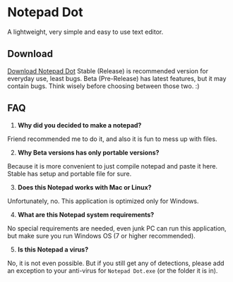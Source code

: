 # Notepad Dot 

A lightweight, very simple and easy to use text editor.

## Download

[Download Notepad Dot](https://github.com/ncyxie/Notepad-Dot/releases/)
Stable (Release) is recommended version for everyday use, least bugs.
Beta (Pre-Release) has latest features, but it may contain bugs.
Think wisely before choosing between those two. :)

## FAQ

1. **Why did you decided to make a notepad?**

Friend recommended me to do it, and also it is fun to mess up with files.

2. **Why Beta versions has only portable versions?**

Because it is more convenient to just compile notepad and paste it here.
Stable has setup and portable file for sure.

3. **Does this Notepad works with Mac or Linux?**

Unfortunately, no. This application is optimized only for Windows.

4. **What are this Notepad system requirements?**

No special requirements are needed, even junk PC can run this application, 
but make sure you run Windows OS (7 or higher recommended).

5. **Is this Notepad a virus?**

No, it is not even possible. But if you still get any of detections, 
please add an exception to your anti-virus for `Notepad Dot.exe` 
(or the folder it is in).
